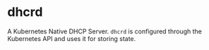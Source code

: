 # dhcrd

A Kubernetes Native DHCP Server. `dhcrd` is configured through the Kubernetes API and uses it for storing state.